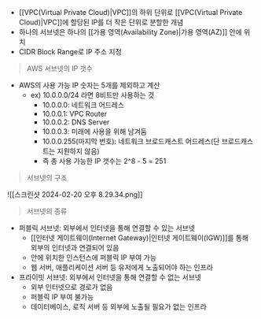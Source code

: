 - [[VPC(Virtual Private Cloud)|VPC]]의 하위 단위로 [[VPC(Virtual Private Cloud)|VPC]]에 할당된 IP를 더 작은 단위로 분할한 개념
- 하나의 서브넷은 하나의 [[가용 영역(Availability Zone)|가용 영역(AZ)]] 안에 위치
- CIDR Block Range로 IP 주소 지정

> AWS 서브넷의 IP 갯수

- AWS의 사용 가능 IP 숫자는 5개를 제외하고 계산
	- ex) 10.0.0.0/24 라면 8비트만 사용하는 것
		- 10.0.0.0: 네트워크 어드레스
		- 10.0.0.1: VPC Router
		- 10.0.0.2: DNS Server
		- 10.0.0.3: 미래에 사용을 위해 남겨둠
		- 10.0.0.255(마지막 번호): 네트워크 브로드캐스트 어드레스(단 브로드캐스트는 지원하지 않음)
		- 즉 총 사용 가능한 IP 갯수는 2^8 - 5 = 251

> 서브넷의 구조

![[스크린샷 2024-02-20 오후 8.29.34.png]]

> 서브넷의 종류

- 퍼블릭 서브넷: 외부에서 인터넷을 통해 연결할 수 있는 서브넷
	- [[인터넷 게이트웨이(Internet Gateway)|인터넷 게이트웨이(IGW)]]를 통해 외부의 인터넷과 연결되어 있음
	- 안에 위치한 인스턴스에 퍼블릭 IP 부여 가능
	- 웹 서버, 애플리케이션 서버 등 유저에게 노출되어야 하는 인프라
- 프라이빗 서브넷: 외부에서 인터넷을 통해 연결할 수 없는 서브넷
	- 외부 인터넷으로 경로가 없음
	- 퍼블릭 IP 부여 불가능
	- 데이터베이스, 로직 서버 등 외부에 노출될 필요가 없는 인프라
